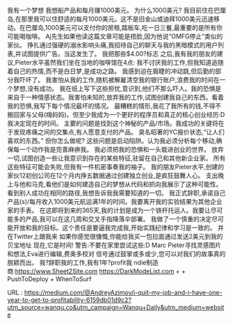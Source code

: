 我有一个梦想 
 我想船产品和每月赚1000美元。 
 为什么1000美元? 
 我目前住在巴厘岛,在那里我可以住舒适的每月1000美元。这不是旧金山或迪拜1000美元迅速移动。在巴厘岛,1000美元可以支付你的房租,踏板车,吃一日三餐,最重要的是所有你可能喝咖啡。 
 Aj先生如果他读这篇文章可能是捂脸,因为他说“OMFG停止”类似的家伙。 
 挣扎通过强硬的溺水影响头痛,我招待自己的聊天与我的黑暗模式的用户列表,并试图提供广告。当这发生了。 
 我把那些$4.00?标志 
 之后,我有我的朋友的建议,Pieter水平虽然我们坐在当地的咖啡馆在4点: 
 我不讨厌我的工作,但我知道追随着自己的热情,而不是白日梦,是成功之路。 
 我感到迫在眉睫的冲动跳,但后勤的部分我吓坏了。 
 我害怕从我的工作,随机被解雇清空我的银行账户,浪费我的时间在一个梦想,没有成功。 
 我在纸上写下这些担忧,意识到,他们不那么吓人。我的恐惧是来自于一种情感状态。我害怕未知的,放弃我的工作,试图创建我自己的东西。看着我的恐惧,我写下每个情况最坏的情况。 
 最糟糕的情形,我花了我所有的钱,不得不搬回家与父母(嗨妈妈)。但至少我成为一个更好的程序员和真正的核心创业经历:D 
 我决定现在的时间。 
 主要的问题是找到这个神秘的产品/市场。我成功的关键将在于发现疼痛之间的交集点,有人愿意支付的产品。 
 臭名昭著的YC报价状态,“让人们喜欢的东西。” 
 但你怎么做呢? 
 这些问题是启动陷阱。认为我必须分析每个移动,确保每一个动作我是完善麻痹我。 
 我必须把我的恐惧和一头栽进创业的世界。 
 放弃一切,试图创造一些让我意识到存在的某些特征,驻留在自己和其他新企业家。 
 所有这些特征可能会失败,但我有一件机密事奏我的袖子。 
 我的朋友Pieter水平,创建的家伙12初创公司在12个月内挣五数据通过创建独立创业,是疯狂鼓舞人心。 
 支出晚上与他和马克,看他们是如何建造自己的梦想从代码和抓向我展示了这种可能性。 
 看到别人成功在相同的路径,我想告诉我我需要知道的一切。 
 我正式辞职,承诺自己产品(s)/每月收入1000美元航运满1年的时间。我要离开我的实验结果为其他企业家的手表。 
 在这即将到来的365天,我的计划是成为一个铁杆托运人。我要让尽可能多的产品,我可以在这几周和交叉手指降落伞部署。 
 我做了一个慎重的决定尽可能开放和我的目标。这个责任是要逼我完成我,开始实践纪律和学习是一致的。 
 并在Twitter上跟我来 
 如果你感觉很慷慨,你能给我买一包拉面通过发送2美元到我的贝宝地址 
 现在,它是时间! 
 警告:不要在家里尝试这些:D 
 Marc Pieter寻找灵感图片和想法,Eva进行编辑,费奥多校对 
 信号通过鼓掌或多或少,您可以对我们的故事真的脱颖而出。 
 我?辞职我的工作,我有1年?profit我 
 ndie制造商:https://www.Sheet2Site.com https://DarkModeList.com + + PushToDeploy + WhenToSurf 
  
   
  URL : https://medium.com/@AndreyAzimov/i-quit-my-job-and-i-have-one-year-to-get-to-profitability-6159db01d9c2?utm_source=wanqu.co&utm_campaign=Wanqu+Daily&utm_medium=website